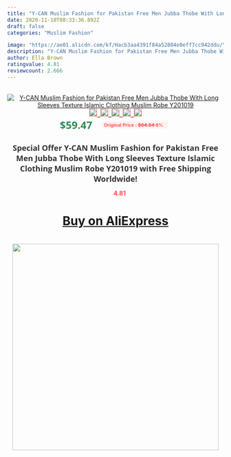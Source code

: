 ```yaml
---
title: "Y-CAN Muslim Fashion for Pakistan Free Men Jubba Thobe With Long Sleeves Texture Islamic Clothing Muslim Robe Y201019"
date: 2020-11-10T08:33:36.892Z
draft: false
categories: "Muslim Fashion"

image: "https://ae01.alicdn.com/kf/Hacb3aa4391f84a52804e0eff7cc942ddu/Y-CAN-Muslim-Fashion-for-Pakistan-Free-Men-Jubba-Thobe-With-Long-Sleeves-Texture-Islamic-Clothing.jpg"
description: "Y-CAN Muslim Fashion for Pakistan Free Men Jubba Thobe With Long Sleeves Texture Islamic Clothing Muslim Robe Y201019"
author: Ella Brown
ratingvalue: 4.81
reviewcount: 2.666
---
```

<br>
<div style="text-align: center;">
<a href="https://s.click.aliexpress.com/e/_9IBSzP" target="_blank" rel="nofollow noopener noreferrer"><img alt="Y-CAN Muslim Fashion for Pakistan Free Men Jubba Thobe With Long Sleeves Texture Islamic Clothing Muslim Robe Y201019" class="magnifier-image" src="https://ae01.alicdn.com/kf/Hacb3aa4391f84a52804e0eff7cc942ddu/Y-CAN-Muslim-Fashion-for-Pakistan-Free-Men-Jubba-Thobe-With-Long-Sleeves-Texture-Islamic-Clothing.jpg_640x640.jpg">
<br>
<img style="border:1px solid salmon" src="https://ae01.alicdn.com/kf/Hacb3aa4391f84a52804e0eff7cc942ddu/Y-CAN-Muslim-Fashion-for-Pakistan-Free-Men-Jubba-Thobe-With-Long-Sleeves-Texture-Islamic-Clothing.jpg_120x120.jpg">&nbsp;&nbsp;<img style="border:1px solid salmon" src="https://ae01.alicdn.com/kf/Hd2e16e76bcb04d0b958d718271988c89R/Y-CAN-Muslim-Fashion-for-Pakistan-Free-Men-Jubba-Thobe-With-Long-Sleeves-Texture-Islamic-Clothing.jpg_120x120.jpg">&nbsp;&nbsp;<img style="border:1px solid salmon" src="https://ae01.alicdn.com/kf/H393650539087423c88a66c6e151d55a4V/Y-CAN-Muslim-Fashion-for-Pakistan-Free-Men-Jubba-Thobe-With-Long-Sleeves-Texture-Islamic-Clothing.jpg_120x120.jpg">&nbsp;&nbsp;<img style="border:1px solid salmon" src="https://ae01.alicdn.com/kf/H98e3a3e8126e4f868d4814e8f9d2d417F/Y-CAN-Muslim-Fashion-for-Pakistan-Free-Men-Jubba-Thobe-With-Long-Sleeves-Texture-Islamic-Clothing.jpg_120x120.jpg">&nbsp;&nbsp;<img style="border:1px solid salmon" src="https://ae01.alicdn.com/kf/H916e9dd4ad61461a84ea244c71b8dcf1Q/Y-CAN-Muslim-Fashion-for-Pakistan-Free-Men-Jubba-Thobe-With-Long-Sleeves-Texture-Islamic-Clothing.jpg_120x120.jpg"></a></div><br0>
<div style="text-align: center;"><span style="background-color: white; border: 0px; box-sizing: border-box; color: seagreen; display: inline-block; font-family: &quot;open sans&quot; , &quot;arial&quot; , &quot;helvetica&quot; , sans-serif , &quot;heiti&quot;; font-size: 24px; font-stretch: inherit; font-weight: 700; line-height: inherit; margin: 0px 10px 0px 0px; padding: 0px; vertical-align: middle;">$59.47 </span>
<span style="background: rgb(255 , 241 , 241); border-radius: 3px; border: 0px; box-sizing: border-box; color: #ff4747; display: inline-block; font-family: inherit; font-size: 12px; font-stretch: inherit; font-style: inherit; font-variant: inherit; font-weight: 600; line-height: inherit; margin: 0px; padding: 2px 5px; transform: scale(0.9); vertical-align: middle;">Original Price : <b style="text-decoration: line-through;">$64.64 </b> 8%&nbsp;&nbsp;</span></div>
<h1 style="color: #333333; display: inline-block; font-family: &quot;open sans&quot; , &quot;arial&quot; , &quot;helvetica&quot; , sans-serif , &quot;heiti&quot;; font-size: 18px; font-stretch: inherit; font-weight: 700; text-align: center;">Special Offer Y-CAN Muslim Fashion for Pakistan Free Men Jubba Thobe With Long Sleeves Texture Islamic Clothing Muslim Robe Y201019 with Free Shipping Worldwide!</h1>
<div style="color: #ff4747; text-align: center;">
<img src="https://4.bp.blogspot.com/-M0ZcTcb-5uY/XleCXlxnR4I/AAAAAAAAAEc/OrjgMkXV1oMQFaCRZj5HQwOCBcu3w1FegCPcBGAYYCw/s1600/star.png" style="height: 15px;">&nbsp;<b>4.81</b></div>
<div class="button_cont" align="center"><a class="buynow_a" href="https://s.click.aliexpress.com/e/_9IBSzP" target="_blank" rel="nofollow noopener noreferrer"><H1>Buy on AliExpress</H1></a></div><br>
<div class="separator" style="clear: both; text-align: center;">
<img src="https://lh3.googleusercontent.com/-pTy5HemUv9M/XlePHvY0dAI/AAAAAAAAAE4/0nX5iRUoIWY8eMW9Dpxeirr157OZliDIgCLcBGAsYHQ/s1600/badge.gif" width="480">
</div>
